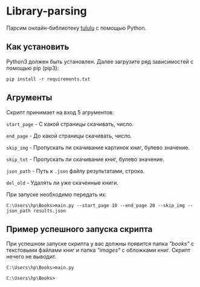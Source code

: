 # Library-parsing
Парсим онлайн-библиотеку [tululu](https://tululu.org/) с помощью Python.

## Как установить
Python3 должен быть установлен. Далее загрузите ряд зависимостей с помощью pip (pip3):

    pip install -r requirements.txt

## Агрументы

Скрипт принимает на вход 5 агрументов:

`start_page` - С какой страницы скачивать, число.

`end_page` - До какой страницы скачивать, число.

`skip_img` - Пропускать ли скачивание картинок книг, булево значение.

`skip_txt` - Пропускать ли скачивание книг, булево значение.

`json_path` - Путь к `.json` файлу результатами, строка.

`del_old` - Удалять ли уже скаченные книги.


При запуске необходимо передать их:

    C:\Users\hp\Books>main.py --start_page 10 --end_page 20 --skip_img --json_path results.json

## Пример успешного запуска скрипта
При успешном запуске скрипта у вас должны появится папка *"books"* с текстовыми файлами книг и папка *"images"* с обложками книг.
Скрипт нечего не выводит.

    C:\Users\hp\Books>main.py

    C:\Users\hp\Books>
